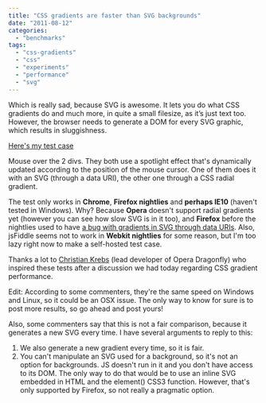 ```yaml
---
title: "CSS gradients are faster than SVG backgrounds"
date: "2011-08-12"
categories:
  - "benchmarks"
tags:
  - "css-gradients"
  - "css"
  - "experiments"
  - "performance"
  - "svg"
---
```


Which is really sad, because SVG is awesome. It lets you do what CSS gradients do and much more, in quite a small filesize, as it’s just text too. However, the browser needs to generate a DOM for every SVG graphic, which results in sluggishness.

[Here's my test case](http://jsfiddle.net/leaverou/8hQEy/embedded/result%2Ccss%2Cjs/)

Mouse over the 2 divs. They both use a spotlight effect that's dynamically updated according to the position of the mouse cursor. One of them does it with an SVG (through a data URI), the other one through a CSS radial gradient.

The test only works in **Chrome**, **Firefox nightlies** and **perhaps IE10** (haven't tested in Windows). Why? Because **Opera** doesn't support radial gradients yet (however you can see how slow SVG is in it too), and **Firefox** before the nightlies used to have [a bug with gradients in SVG through data URIs](https://bugzilla.mozilla.org/show_bug.cgi?id=308590). Also, jsFiddle seems not to work in **Webkit nightlies** for some reason, but I'm too lazy right now to make a self-hosted test case.

Thanks a lot to [Christian Krebs](http://twitter.com/#!/__chris__) (lead developer of Opera Dragonfly) who inspired these tests after a discussion we had today regarding CSS gradient performance.

Edit: According to some commenters, they're the same speed on Windows and Linux, so it could be an OSX issue. The only way to know for sure is to post more results, so go ahead and post yours!

Also, some commenters say that this is not a fair comparison, because it generates a new SVG every time. I have several arguments to reply to this:

1. We also generate a new gradient every time, so it is fair.
2. You can't manipulate an SVG used for a background, so it's not an option for backgrounds. JS doesn't run in it and you don't have access to its DOM. The only way to do that would be to use an inline SVG embedded in HTML and the element() CSS3 function. However, that's only supported by Firefox, so not really a pragmatic option.
